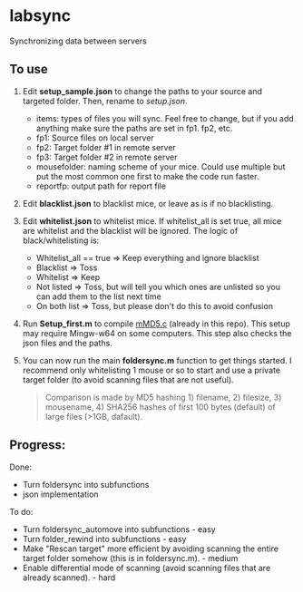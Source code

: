 # labsync
 Synchronizing data between servers

## To use
1. Edit **setup_sample.json** to change the paths to your source and targeted folder. Then, rename to *setup.json*.

   - items: types of files you will sync. Feel free to change, but if you add anything make sure the paths are set in fp1. fp2, etc.
   - fp1: Source files on local server
   - fp2: Target folder #1 in remote server
   - fp3: Target folder #2 in remote server
   - mousefolder: naming scheme of your mice. Could use multiple but put the most common one first to make the code run faster.
   - reportfp: output path for report file
   
2. Edit **blacklist.json** to blacklist mice, or leave as is if no blacklisting.

3. Edit **whitelist.json** to whitelist mice. If whitelist_all is set true, all mice are whitelist and the blacklist will be ignored. The logic of black/whitelisting is:
   - Whitelist_all == true => Keep everything and ignore blacklist
   - Blacklist => Toss
   - Whitelist => Keep
   - Not listed => Toss, but will tell you which ones are unlisted so you can add them to the list next time
   - On both list => Toss, but please don't do this to avoid confusion
   
4. Run **Setup_first.m** to compile [mMD5.c](https://www.mathworks.com/matlabcentral/fileexchange/7919-md5-in-matlab) (already in this repo). This setup may require Mingw-w64 on some computers. This step also checks the json files and the paths.

5. You can now run the main **foldersync.m** function to get things started. I recommend only whitelisting 1 mouse or so to start and use a private target folder (to avoid scanning files that are not useful).
   > Comparison is made by MD5 hashing 1) filename, 2) filesize, 3) mousename, 4) SHA256 hashes of first 100 bytes (default) of large files (>1GB, dafault).

## Progress:
Done:
 - Turn foldersync into subfunctions
 - json implementation

To do:
 - Turn foldersync_automove into subfunctions - easy
 - Turn folder_rewind into subfunctions - easy
 - Make "Rescan target" more efficient by avoiding scanning the entire target folder somehow (this is in foldersync.m). - medium
 - Enable differential mode of scanning (avoid scanning files that are already scanned). - hard
